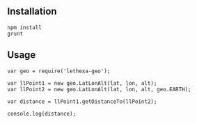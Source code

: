 Installation
------------

	npm install
	grunt

Usage
-----

	var geo = require('lethexa-geo');

	var llPoint1 = new geo.LatLonAlt(lat, lon, alt);
	var llPoint2 = new geo.LatLonAlt(lat, lon, alt, geo.EARTH);

	var distance = llPoint1.getDistanceTo(llPoint2);

	console.log(distance);

